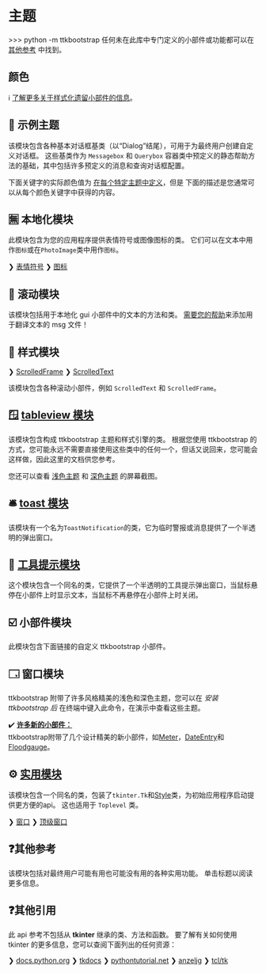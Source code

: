 # 主题

&gt;&gt;&gt; python -m ttkbootstrap 任何未在此库中专门定义的小部件或功能都可以在 [其他参考](#other-references) 中找到。

## 颜色
ℹ️ [了解更多关于样式化遗留小部件的信息](legacywidgets.md)。

## 🎨 示例主题
该模块包含各种基本对话框基类（以“Dialog”结尾），可用于为最终用户创建自定义对话框。 这些基类作为 `Messagebox` 和 `Querybox` 容器类中预定义的静态帮助方法的基础，其中包括许多预定义的消息和查询对话框配置。

下面关键字的实际颜色值为 [在每个特定主题中定义](../themes/definitions.md)，但是 下面的描述是您通常可以从每个颜色关键字中获得的内容。

## 🈚 本地化模块
此模块包含为您的应用程序提供表情符号或图像图标的类。 它们可以在文本中用作`图标`或在`PhotoImage`类中用作`图标`。

❯ [表情符号](icons/emoji.md) ❯ [图标](icons/icon.md)

## 📜 滚动模块
该模块包括用于本地化 gui 小部件中的文本的方法和类。 [需要您的帮助](https://github.com/israel-dryer/ttkbootstrap/blob/master/src/ttkbootstrap/localization/msgs/README.md)来添加用于翻译文本的 msg 文件！

## 🎨 样式模块
❯ [ScrolledFrame](scrolled/scrolledframe.md) ❯ [ScrolledText](scrolled/scrolledtext.md)

该模块包含各种滚动小部件，例如 `ScrolledText` 和 `ScrolledFrame`。

## 🪟 [tableview 模块](tableview/tableview.md)
该模块包含构成 ttkbootstrap 主题和样式引擎的类。 根据您使用 ttkbootstrap 的方式，您可能永远不需要直接使用这些类中的任何一个，但话又说回来，您可能会这样做，因此这里的文档供您参考。

您还可以查看 [浅色主题](light.md) 和 [深色主题](dark.md) 的屏幕截图。

## 🛎️ [toast 模块](toast.md)
该模块有一个名为`ToastNotification`的类，它为临时警报或消息提供了一个半透明的弹出窗口。

## 📝 [工具提示模块](tooltip.md)
这个模块包含一个同名的类，它提供了一个半透明的工具提示弹出窗口，当鼠标悬停在小部件上时显示文本，当鼠标不再悬停在小部件上时关闭。

## ☑️ 小部件模块
此模块包含下面链接的自定义 ttkbootstrap 小部件。

## 🗔 窗口模块
ttkbootstrap 附带了许多风格精美的浅色和深色主题，您可以在 _安装 ttkbootstrap 后_ 在终端中键入此命令，在演示中查看这些主题。

✔️ [**许多新的小部件：**](api/widgets/dateentry)  
ttkbootstrap附带了几个设计精美的新小部件，如[Meter](api/widgets/meter)，[DateEntry](api/widgets/dateentry)和[Floodgauge](api/widgets/floodgauge)。

## ⚙️ [实用模块](utility.md)
该模块包含一个同名的类，包装了`tkinter.Tk`和[Style](style/style.md)类，为初始应用程序启动提供更方便的api。 这也适用于 `Toplevel` 类。

❯ [窗口](window/window) ❯ [顶级窗口](window/toplevel)


## ❓其他参考
该模块包括对最终用户可能有用也可能没有用的各种实用功能。 单击标题以阅读更多信息。

## ❓其他引用
此 api 参考不包括从 **tkinter** 继承的类、方法和函数。 要了解有关如何使用 tkinter 的更多信息，您可以查阅下面列出的任何资源：

❯ [docs.python.org](https://docs.python.org/3/library/tkinter.html) ❯ [tkdocs](https://tkdocs.com/) ❯ [pythontutorial.net](https://www.pythontutorial.net/tkinter/) ❯ [anzeljg](https://anzeljg.github.io/rin2/book2/2405/docs/tkinter/) ❯ [tcl/tk](https://www.tcl.tk/man/tcl8.6/TkCmd/contents.html)  